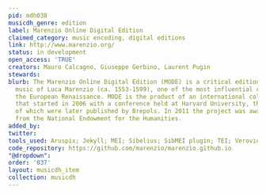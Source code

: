 ```yaml
---
pid: mdh038
musicdh_genre: edition
label: Marenzio Online Digital Edition
claimed_category: music encoding, digital editions
link: http://www.marenzio.org/
status: in development
open_access: 'TRUE'
creators: Mauro Calcagno, Giuseppe Gerbino, Laurent Pugin
stewards: 
blurb: The Marenzio Online Digital Edition (MODE) is a critical edition of the secular
  music of Luca Marenzio (ca. 1553-1599), one of the most influential composers of
  the European Renaissance. MODE is the product of an international collaboration
  that started in 2006 with a conference held at Harvard University, the proceedings
  of which were later published by Brepols. In 2011 the project was awarded a grant
  from the National Endowment for the Humanities.
added_by: 
twitter: 
tools_used: Aruspix; Jekyll; MEI; Sibelius; SibMEI plugin; TEI; Verovio; GitHub
code_repository: https://github.com/marenzio/marenzio.github.io
"@dropdown": 
order: '037'
layout: musicdh_item
collection: musicdh
---
```

